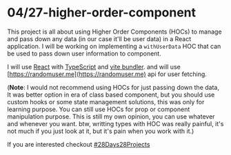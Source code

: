 # 04/27-higher-order-component

This project is all about using Higher Order Components (HOCs) to manage and pass down any data (in our case it'll be user data) in a React application. I will be working on implementing a `withUserData` HOC that can be used to pass down user information to component.

I will use [React](https://reactjs.org/) with [TypeScript](https://www.typescriptlang.org/) and [vite bundler](https://vitejs.dev/). and will use [https://randomuser.me](https://randomuser.me) api for user fetching.

(**Note**: I would not recommend using HOCs for just passing down the data, It was better option in era of class based component, but you should use custom hooks or some state management solutions, this was only for learning purpose. You can still use HOCs for prop or component manipulation purpose. This is still my own opinion, you can use whatever and whenever you want. btw, writting types with HOC was really painful, it's not much if you just look at it, but it's pain when you work with it.)

If you are interested checkout [#28Days28Projects](https://github.com/kruzkasu223/28Days28Projects)
